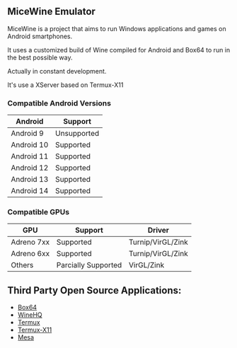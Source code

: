 ## MiceWine Emulator

MiceWine is a project that aims to run Windows applications and games on Android smartphones.

It uses a customized build of Wine compiled for Android and Box64 to run in the best possible way.

Actually in constant development.

It's use a XServer based on Termux-X11 

### Compatible Android Versions

| Android    | Support     |
|------------|-------------|
| Android 9  | Unsupported |
| Android 10 | Supported   |
| Android 11 | Supported   |
| Android 12 | Supported   |
| Android 13 | Supported   | 
| Android 14 | Supported   |

### Compatible GPUs

| GPU        | Support             | Driver            |
|------------|---------------------|-------------------|
| Adreno 7xx | Supported           | Turnip/VirGL/Zink |
| Adreno 6xx | Supported           | Turnip/VirGL/Zink |
| Others     | Parcially Supported | VirGL/Zink        |

## Third Party Open Source Applications:

- [Box64](https://github.com/ptitSeb/box64)
- [WineHQ](https://gitlab.winehq.org/wine/wine)
- [Termux](https://github.com/termux/termux-app)
- [Termux-X11](https://github.com/termux/termux-x11)
- [Mesa](https://gitlab.freedesktop.org/mesa/mesa)
